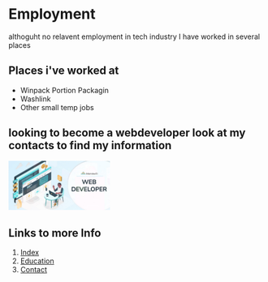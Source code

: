 # Employment

althoguht no relavent employment in tech industry
I have worked in several places

## Places i've worked at
- Winpack Portion Packagin
- Washlink
- Other small temp jobs

## looking to become a webdeveloper look at my contacts to find my information
<img src="Web.jpg" width="200"/>


## Links to more Info 
1. [Index](index)
2. [Education](education)
3. [Contact](contact)
